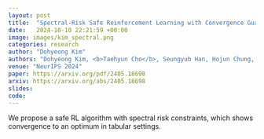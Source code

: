 ```yaml
---
layout: post
title:  "Spectral-Risk Safe Reinforcement Learning with Convergence Guarantees"
date:   2024-10-10 22:21:59 +00:00
image: images/kim_spectral.png
categories: research
author: "Dohyeong Kim"
authors: "Dohyeong Kim, <b>Taehyun Cho</b>, Seungyub Han, Hojun Chung, Kyungjae Lee, Songhwai Oh"
venue: "NeurIPS 2024"
paper: https://arxiv.org/pdf/2405.18698
arxiv: https://arxiv.org/abs/2405.18698
slides: 
code: 
---
```

 We propose a safe RL algorithm with spectral risk constraints, which shows convergence to an optimum in tabular settings.



